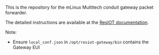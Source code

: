 This is the repository for the mLinux Multitech conduit gateway packet forwarder.

The detailed instructions are available at the [ResIOT documentation](http://docs.resiot.io/RaspberryGatewayGuide/).

Note:
- Ensure `local_conf.json` in `/opt/resiot-gateway/bin` contains the Gateway EUI
